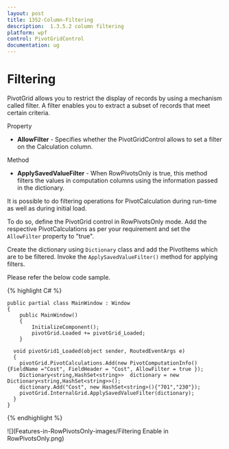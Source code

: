 ```yaml
---
layout: post
title: 1352-Column-Filtering
description:  1.3.5.2 column filtering
platform: wpf
control: PivotGridControl
documentation: ug
---
```


# Filtering

PivotGrid allows you to restrict the display of records by using a mechanism called filter. A filter enables you to extract a subset of records that meet certain criteria.

Property

* **AllowFilter** - Specifies whether the PivotGridControl allows to set a filter on the Calculation column.

Method

* **ApplySavedValueFilter** - When RowPivotsOnly is true, this method filters the values in computation columns using the information passed in the dictionary.

It is possible to do filtering operations for PivotCalculation during run-time as well as during initial load.
 
To do so, define the PivotGrid control in RowPivotsOnly mode. Add the respective PivotCalculations as per your requirement and set the `AllowFilter` property to "true".

Create the dictionary using `Dictionary` class and add the PivotItems which are to be filtered. Invoke the `ApplySavedValueFilter()` method for applying filters.

Please refer the below code sample.

{% highlight C# %}

    public partial class MainWindow : Window
    {
        public MainWindow()
        {
            InitializeComponent();
            pivotGrid.Loaded += pivotGrid_Loaded;
        }

      void pivotGrid1_Loaded(object sender, RoutedEventArgs e)
      { 
        pivotGrid.PivotCalculations.Add(new PivotComputationInfo(){FieldName ="Cost", FieldHeader = "Cost", AllowFilter = true });	  
        Dictionary<string,HashSet<string>>  dictionary = new Dictionary<string,HashSet<string>>();        
        dictionary.Add("Cost", new HashSet<string>(){"701","230"});
        pivotGrid.InternalGrid.ApplySavedValueFilter(dictionary);   
      }
    }

{% endhighlight %}	

![](Features-in-RowPivotsOnly-images/Filtering Enable in RowPivotsOnly.png)

